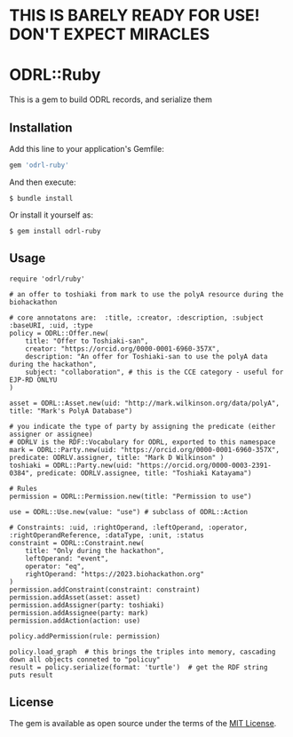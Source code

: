 # THIS IS BARELY READY FOR USE!  DON'T EXPECT MIRACLES

# ODRL::Ruby

This is a gem to build ODRL records, and serialize them

## Installation

Add this line to your application's Gemfile:

```ruby
gem 'odrl-ruby'
```

And then execute:

    $ bundle install

Or install it yourself as:

    $ gem install odrl-ruby

## Usage

```
require 'odrl/ruby'

# an offer to toshiaki from mark to use the polyA resource during the biohackathon

# core annotatons are:  :title, :creator, :description, :subject :baseURI, :uid, :type
policy = ODRL::Offer.new(
    title: "Offer to Toshiaki-san", 
    creator: "https://orcid.org/0000-0001-6960-357X", 
    description: "An offer for Toshiaki-san to use the polyA data during the hackathon",
    subject: "collaboration", # this is the CCE category - useful for EJP-RD ONLYU
)

asset = ODRL::Asset.new(uid: "http://mark.wilkinson.org/data/polyA", title: "Mark's PolyA Database")

# you indicate the type of party by assigning the predicate (either assigner or assignee)
# ODRLV is the RDF::Vocabulary for ODRL, exported to this namespace
mark = ODRL::Party.new(uid: "https://orcid.org/0000-0001-6960-357X", predicate: ODRLV.assigner, title: "Mark D Wilkinson" )
toshiaki = ODRL::Party.new(uid: "https://orcid.org/0000-0003-2391-0384", predicate: ODRLV.assignee, title: "Toshiaki Katayama")

# Rules
permission = ODRL::Permission.new(title: "Permission to use")

use = ODRL::Use.new(value: "use") # subclass of ODRL::Action

# Constraints: :uid, :rightOperand, :leftOperand, :operator, :rightOperandReference, :dataType, :unit, :status
constraint = ODRL::Constraint.new(
    title: "Only during the hackathon",
    leftOperand: "event",
    operator: "eq",
    rightOperand: "https://2023.biohackathon.org"
)
permission.addConstraint(constraint: constraint)
permission.addAsset(asset: asset)
permission.addAssigner(party: toshiaki)
permission.addAssignee(party: mark)
permission.addAction(action: use)

policy.addPermission(rule: permission)

policy.load_graph  # this brings the triples into memory, cascading down all objects conneted to "policuy"
result = policy.serialize(format: 'turtle')  # get the RDF string
puts result
```


## License

The gem is available as open source under the terms of the [MIT License](https://opensource.org/licenses/MIT).
